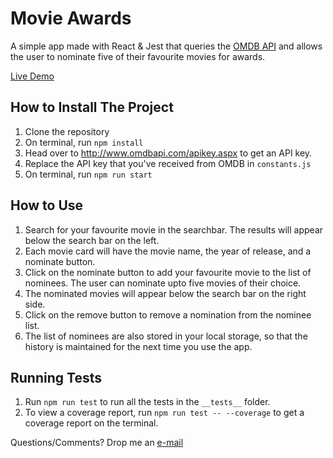 # Movie Awards

A simple app made with React & Jest that queries the <a href="https://www.omdbapi.com/">OMDB API</a> and allows the user to nominate five of their favourite movies for awards.

<a href="https://sreeraag-movie-awards.netlify.app/">Live Demo</a>

## How to Install The Project
1. Clone the repository 
2. On terminal, run `npm install` 
3. Head over to http://www.omdbapi.com/apikey.aspx to get an API key. 
4. Replace the API key that you've received from OMDB in `constants.js`
5. On terminal, run `npm run start`

## How to Use
1. Search for your favourite movie in the searchbar. The results will appear below the search bar on the left.
2. Each movie card will have the movie name, the year of release, and a nominate button. 
3. Click on the nominate button to add your favourite movie to the list of nominees. The user can nominate upto five movies of their choice. 
4. The nominated movies will appear below the search bar on the right side. 
5. Click on the remove button to remove a nomination from the nominee list. 
6. The list of nominees are also stored in your local storage, so that the history is maintained for the next time you use the app. 

## Running Tests
1. Run `npm run test` to run all the tests in the `__tests__` folder.
2. To view a coverage report, run `npm run test -- --coverage` to get a coverage report on the terminal. 

Questions/Comments? Drop me an [e-mail](mailto:sreeraagmohan@gmail.com)